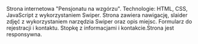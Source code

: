Strona internetowa "Pensjonatu na wzgórzu". Technologie: HTML, CSS, JavaScript z wykorzystaniem Swiper.
Strona zawiera nawigację, slaider zdjęć z wykorzystaniem narzędzia Swiper oraz opis miejsc. Formularz do rejestracji i kontaktu.
Stopkę z informacjami i kontakcie.Strona jest responsywna.
